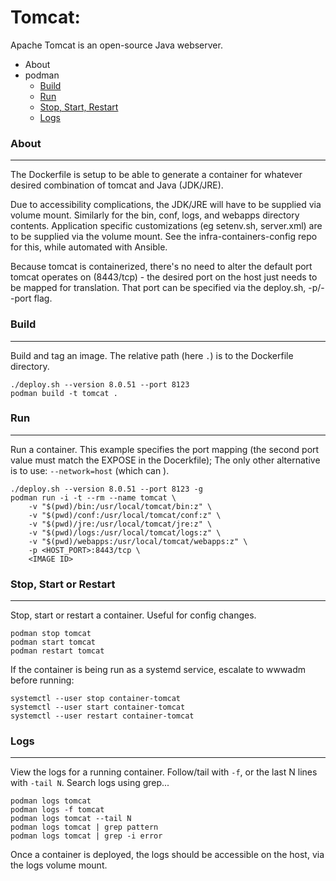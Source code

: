 # Tomcat:
Apache Tomcat is an open-source Java webserver.

- About
- podman
  - [Build](#build)
  - [Run](#run)
  - [Stop, Start, Restart](#stop-start-or-restart)
  - [Logs](#logs)

### About
---
The Dockerfile is setup to be able to generate a container for whatever desired combination of tomcat and Java (JDK/JRE).  

Due to accessibility complications, the JDK/JRE will have to be supplied via volume mount.  Similarly for the bin, conf, 
logs, and webapps directory contents.  Application specific customizations (eg setenv.sh, server.xml) are to be supplied via the volume mount.  See the infra-containers-config repo for this, while automated with Ansible.

Because tomcat is containerized, there's no need to alter the default port tomcat operates on (8443/tcp) - the desired port on the host just needs to be mapped for translation.  That port can be specified via the deploy.sh, -p/--port flag.

### Build
---
Build and tag an image.  The relative path (here `.`) is to the Dockerfile directory.

```
./deploy.sh --version 8.0.51 --port 8123
podman build -t tomcat .
```

### Run
---
Run a container.  This example specifies the port mapping (the second port value must match the EXPOSE in the Docerkfile); The only other alternative is to use: `--network=host` (which can ).

```
./deploy.sh --version 8.0.51 --port 8123 -g
podman run -i -t --rm --name tomcat \
    -v "$(pwd)/bin:/usr/local/tomcat/bin:z" \
    -v "$(pwd)/conf:/usr/local/tomcat/conf:z" \
    -v "$(pwd)/jre:/usr/local/tomcat/jre:z" \
    -v "$(pwd)/logs:/usr/local/tomcat/logs:z" \
    -v "$(pwd)/webapps:/usr/local/tomcat/webapps:z" \
    -p <HOST_PORT>:8443/tcp \
    <IMAGE ID>
```

### Stop, Start or Restart
---
Stop, start or restart a container.  Useful for config changes.

```
podman stop tomcat
podman start tomcat
podman restart tomcat
```

If the container is being run as a systemd service, escalate to wwwadm before running:
```
systemctl --user stop container-tomcat
systemctl --user start container-tomcat
systemctl --user restart container-tomcat
```

### Logs
---
View the logs for a running container.  Follow/tail with `-f`, or the last N lines with `-tail N`.  Search logs using grep...

```
podman logs tomcat
podman logs -f tomcat
podman logs tomcat --tail N
podman logs tomcat | grep pattern
podman logs tomcat | grep -i error
```

Once a container is deployed, the logs should be accessible on the host, via the logs volume mount.
